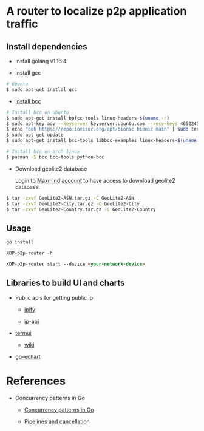 # A router to localize p2p application traffic

## Install dependencies

- Install golang v1.16.4

- Install gcc
```bash
# Ubuntu
$ sudo apt-get instlal gcc

```  

- [Install bcc](https://github.com/iovisor/bcc/blob/master/INSTALL.md#arch---binary)
```bash
# Install bcc on ubuntu
$ sudo apt-get install bpfcc-tools linux-headers-$(uname -r)
$ sudo apt-key adv --keyserver keyserver.ubuntu.com --recv-keys 4052245BD4284CDD
$ echo "deb https://repo.iovisor.org/apt/bionic bionic main" | sudo tee /etc/apt/sources.list.d/iovisor.list
$ sudo apt-get update
$ sudo apt-get install bcc-tools libbcc-examples linux-headers-$(uname -r)

# Install bcc on arch linux
$ pacman -S bcc bcc-tools python-bcc
```

- Download geolite2 database

  Login to [Maxmind account](https://www.maxmind.com/) to have access to download geolite2 database.
```bash
$ tar -zxvf GeoLite2-ASN.tar.gz -C GeoLite2-ASN
$ tar -zxvf GeoLite2-City.tar.gz -C GeoLite2-City
$ tar -zxvf GeoLite2-Country.tar.gz -C GeoLite2-Country
```

## Usage
```markdown
go install

XDP-p2p-router -h

XDP-p2p-router start --device <your-network-device>
```

## Libraries to build UI and charts

- Public apis for getting public ip

  - [ipify](https://api.ipify.org)
  
  - [ip-api](http://ip-api.com/json/)

- [termui](https://github.com/gizak/termui)

  - [wiki](https://github.com/gizak/termui/wiki)
 
- [go-echart](https://github.com/go-echarts/go-echarts)

# References

- Concurrency patterns in Go

  - [Concurrency patterns in Go](https://youtu.be/YEKjSzIwAdA)

  - [Pipelines and cancellation](https://blog.golang.org/pipelines)